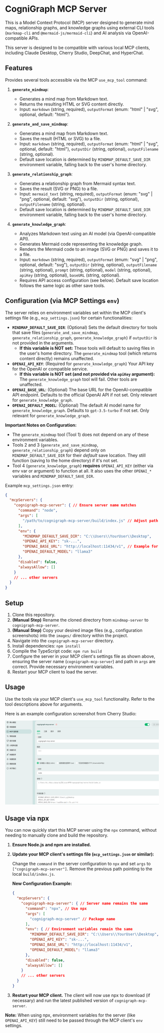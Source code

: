 # CogniGraph MCP Server

This is a Model Context Protocol (MCP) server designed to generate mind maps, relationship graphs, and knowledge graphs using external CLI tools (`markmap-cli` and `@mermaid-js/mermaid-cli`) and AI analysis via OpenAI-compatible APIs.

This server is designed to be compatible with various local MCP clients, including Claude Desktop, Cherry Studio, DeepChat, and HyperChat.

## Features

Provides several tools accessible via the MCP `use_mcp_tool` command:

1.  **`generate_mindmap`**:
    *   Generates a mind map from Markdown text.
    *   Returns the resulting HTML or SVG content directly.
    *   Input: `markdown` (string, required), `outputFormat` (enum: "html" | "svg", optional, default: "html").

2.  **`generate_and_save_mindmap`**:
    *   Generates a mind map from Markdown text.
    *   Saves the result (HTML or SVG) to a file.
    *   Input: `markdown` (string, required), `outputFormat` (enum: "html" | "svg", optional, default: "html"), `outputDir` (string, optional), `outputFilename` (string, optional).
    *   Default save location is determined by `MINDMAP_DEFAULT_SAVE_DIR` environment variable, falling back to the user's home directory.

3.  **`generate_relationship_graph`**:
    *   Generates a relationship graph from Mermaid syntax text.
    *   Saves the result (SVG or PNG) to a file.
    *   Input: `mermaid_text` (string, required), `outputFormat` (enum: "svg" | "png", optional, default: "svg"), `outputDir` (string, optional), `outputFilename` (string, optional).
    *   Default save location is determined by `MINDMAP_DEFAULT_SAVE_DIR` environment variable, falling back to the user's home directory.

4.  **`generate_knowledge_graph`**:
    *   Analyzes Markdown text using an AI model (via OpenAI-compatible API).
    *   Generates Mermaid code representing the knowledge graph.
    *   Renders the Mermaid code to an image (SVG or PNG) and saves it to a file.
    *   Input: `markdown` (string, required), `outputFormat` (enum: "svg" | "png", optional, default: "svg"), `outputDir` (string, optional), `outputFilename` (string, optional), `prompt` (string, optional), `model` (string, optional), `apiKey` (string, optional), `baseURL` (string, optional).
    *   Requires API access configuration (see below). Default save location follows the same logic as other save tools.

## Configuration (via MCP Settings `env`)

The server relies on environment variables set within the MCP client's settings file (e.g., `mcp_settings.json`) for certain functionalities:

*   **`MINDMAP_DEFAULT_SAVE_DIR`**: (Optional) Sets the default directory for tools that save files (`generate_and_save_mindmap`, `generate_relationship_graph`, `generate_knowledge_graph`) if `outputDir` is not provided in the arguments.
    *   **If this variable is NOT set:** These tools will default to saving files in the user's home directory. The `generate_mindmap` tool (which returns content directly) remains unaffected.
*   **`OPENAI_API_KEY`**: (Required for `generate_knowledge_graph`) Your API key for the OpenAI or compatible service.
    *   **If this variable is NOT set (and not provided via `apiKey` argument):** The `generate_knowledge_graph` tool will fail. Other tools are unaffected.
*   **`OPENAI_BASE_URL`**: (Optional) The base URL for the OpenAI-compatible API endpoint. Defaults to the official OpenAI API if not set. Only relevant for `generate_knowledge_graph`.
*   **`OPENAI_DEFAULT_MODEL`**: (Optional) The default AI model name for `generate_knowledge_graph`. Defaults to `gpt-3.5-turbo` if not set. Only relevant for `generate_knowledge_graph`.

**Important Notes on Configuration:**
*   The `generate_mindmap` tool (Tool 1) does not depend on any of these environment variables.
*   Tools 2 and 3 (`generate_and_save_mindmap`, `generate_relationship_graph`) depend only on `MINDMAP_DEFAULT_SAVE_DIR` for their *default* save location. They still function (saving to the home directory) if it's not set.
*   Tool 4 (`generate_knowledge_graph`) **requires** `OPENAI_API_KEY` (either via env var or argument) to function at all. It also uses the other `OPENAI_*` variables and `MINDMAP_DEFAULT_SAVE_DIR`.

Example `mcp_settings.json` entry:

```json
{
  "mcpServers": {
    "cognigraph-mcp-server": { // Ensure server name matches
      "command": "node",
      "args": [
        "/path/to/cognigraph-mcp-server/build/index.js" // Adjust path accordingly
      ],
      "env": {
        "MINDMAP_DEFAULT_SAVE_DIR": "C:\\Users\\YourUser\\Desktop",
        "OPENAI_API_KEY": "sk-...",
        "OPENAI_BASE_URL": "http://localhost:11434/v1", // Example for local Ollama
        "OPENAI_DEFAULT_MODEL": "llama3"
      },
      "disabled": false,
      "alwaysAllow": []
    }
    // ... other servers
  }
}
```

## Setup

1.  Clone this repository.
2.  **(Manual Step)** Rename the cloned directory from `mindmap-server` to `cognigraph-mcp-server`.
3.  **(Manual Step)** Copy your desired image files (e.g., configuration screenshots) into the `images/` directory within the project.
4.  Navigate into the `cognigraph-mcp-server` directory.
4.  Install dependencies: `npm install`
5.  Compile the TypeScript code: `npm run build`
6.  Configure the server in your MCP client's settings file as shown above, ensuring the server name (`cognigraph-mcp-server`) and path in `args` are correct. Provide necessary environment variables.
7.  Restart your MCP client to load the server.

## Usage

Use the tools via your MCP client's `use_mcp_tool` functionality. Refer to the tool descriptions above for arguments.

Here is an example configuration screenshot from Cherry Studio:

![Cherry Studio Configuration Example](images/Snipaste_2025-04-29_01-34-31.png)
## Usage via npx

You can now quickly start this MCP server using the `npx` command, without needing to manually clone and build the repository.

1.  **Ensure Node.js and npm are installed.**
2.  **Update your MCP client's settings file (`mcp_settings.json` or similar):**

    Change the `command` in the server configuration to `npx` and set `args` to `["cognigraph-mcp-server"]`. Remove the previous path pointing to the local `build/index.js`.

    **New Configuration Example:**

    ```json
    {
      "mcpServers": {
        "cognigraph-mcp-server": { // Server name remains the same
          "command": "npx", // Use npx
          "args": [
            "cognigraph-mcp-server" // Package name
          ],
          "env": { // Environment variables remain the same
            "MINDMAP_DEFAULT_SAVE_DIR": "C:\\Users\\YourUser\\Desktop",
            "OPENAI_API_KEY": "sk-...",
            "OPENAI_BASE_URL": "http://localhost:11434/v1",
            "OPENAI_DEFAULT_MODEL": "llama3"
          },
          "disabled": false,
          "alwaysAllow": []
        }
        // ... other servers
      }
    }
    ```
3.  **Restart your MCP client.** The client will now use npx to download (if necessary) and run the latest published version of `cognigraph-mcp-server`.

**Note:** When using npx, environment variables for the server (like `OPENAI_API_KEY`) still need to be passed through the MCP client's `env` settings.